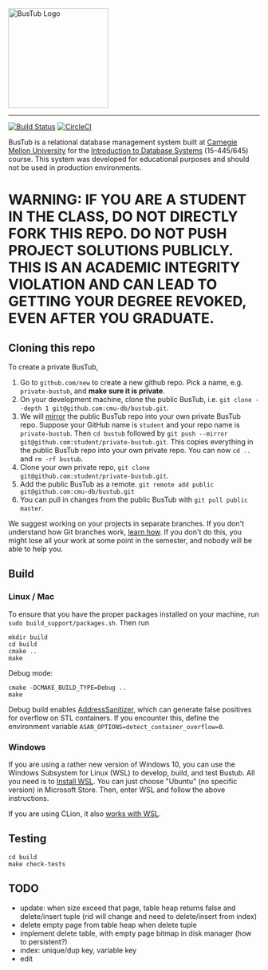 <img src="logo/bustub.svg" alt="BusTub Logo" height="200">

-----------------

[![Build Status](https://travis-ci.org/cmu-db/bustub.svg?branch=master)](https://travis-ci.org/cmu-db/bustub)
[![CircleCI](https://circleci.com/gh/cmu-db/bustub/tree/master.svg?style=svg)](https://circleci.com/gh/cmu-db/bustub/tree/master)

BusTub is a relational database management system built at [Carnegie Mellon University](https://db.cs.cmu.edu) for the [Introduction to Database Systems](https://15445.courses.cs.cmu.edu) (15-445/645) course. This system was developed for educational purposes and should not be used in production environments.

# WARNING: IF YOU ARE A STUDENT IN THE CLASS, DO NOT DIRECTLY FORK THIS REPO. DO NOT PUSH PROJECT SOLUTIONS PUBLICLY. THIS IS AN ACADEMIC INTEGRITY VIOLATION AND CAN LEAD TO GETTING YOUR DEGREE REVOKED, EVEN AFTER YOU GRADUATE.

## Cloning this repo

To create a private BusTub,

1. Go to `github.com/new` to create a new github repo. Pick a name, e.g. `private-bustub`, and **make sure it is private**.
2. On your development machine, clone the public BusTub, i.e. `git clone --depth 1 git@github.com:cmu-db/bustub.git`.
3. We will [mirror](https://git-scm.com/docs/git-push#Documentation/git-push.txt---mirror) the public BusTub repo into your own private BusTub repo. Suppose your GitHub name is `student` and your repo name is `private-bustub`. Then `cd bustub` followed by `git push --mirror git@github.com:student/private-bustub.git`. This copies everything in the public BusTub repo into your own private repo. You can now `cd ..` and `rm -rf bustub`.
4. Clone your own private repo, `git clone git@github.com:student/private-bustub.git`.
5. Add the public BusTub as a remote. `git remote add public git@github.com:cmu-db/bustub.git`
6. You can pull in changes from the public BusTub with `git pull public master`.

We suggest working on your projects in separate branches. If you don't understand how Git branches work, [learn how](https://git-scm.com/book/en/v2/Git-Branching-Basic-Branching-and-Merging). If you don't do this, you might lose all your work at some point in the semester, and nobody will be able to help you.

## Build

### Linux / Mac
To ensure that you have the proper packages installed on your machine, run `sudo build_support/packages.sh`. Then run

```
mkdir build
cd build
cmake ..
make
```
Debug mode:

```
cmake -DCMAKE_BUILD_TYPE=Debug ..
make
```
Debug build enables [AddressSanitizer](https://github.com/google/sanitizers), which can generate false positives for overflow on STL containers. If you encounter this, define the environment variable `ASAN_OPTIONS=detect_container_overflow=0`.

### Windows
If you are using a rather new version of Windows 10, you can use the Windows Subsystem for Linux (WSL) to develop, build, and test Bustub. All you need is to [Install WSL](https://docs.microsoft.com/en-us/windows/wsl/install-win10). You can just choose "Ubuntu" (no specific version) in Microsoft Store. Then, enter WSL and follow the above instructions.

If you are using CLion, it also [works with WSL](https://blog.jetbrains.com/clion/2018/01/clion-and-linux-toolchain-on-windows-are-now-friends).


## Testing
```
cd build
make check-tests
```


## TODO
* update: when size exceed that page, table heap returns false and delete/insert tuple (rid will change and need to delete/insert from index)
* delete empty page from table heap when delete tuple
* implement delete table, with empty page bitmap in disk manager (how to persistent?)
* index: unique/dup key, variable key
* edit
